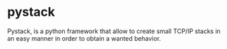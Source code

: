 pystack
=======

Pystack, is a python framework that allow to create small TCP/IP stacks in an easy manner in order to obtain a wanted behavior.
